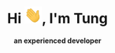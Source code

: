 <div align="center">
  <h1 align="center">Hi <img width="35" src="https://github.com/1999AZZAR/1999AZZAR/blob/main/resources/img/waving.gif">, I'm Tung</h1>
  <h4 align="center">an experienced developer</h4>
</div>
